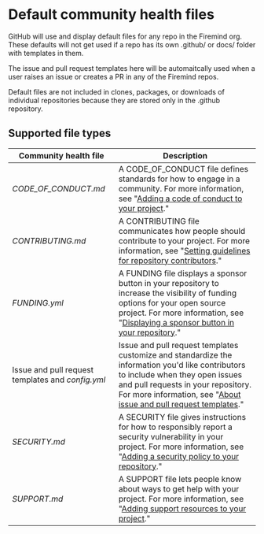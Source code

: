 # Default community health files

GitHub will use and display default files for any repo in the Firemind org.
These defaults will not get used if a repo has its own .github/ or docs/ folder with templates in them.

The issue and pull request templates here will be automaitcally used when a user raises an issue or creates a PR in any of the Firemind repos.

Default files are not included in clones, packages, or downloads of individual repositories because they are stored only in the .github repository.

## Supported file types

<table>
  <thead>
    <tr>
      <th>Community health file</th>
      <th>Description</th>
    </tr>
  </thead>
  <tbody>
    <tr>
      <td><em>CODE_OF_CONDUCT.md</em></td>
      <td>A CODE_OF_CONDUCT file defines standards for how to engage in a community. For more information, see "<a href="/en/articles/adding-a-code-of-conduct-to-your-project">Adding a code of conduct to your project</a>."</td>
    </tr>
    <tr>
      <td><em>CONTRIBUTING.md</em></td>
      <td>A CONTRIBUTING file communicates how people should contribute to your project. For more information, see "<a href="/en/articles/setting-guidelines-for-repository-contributors">Setting guidelines for repository contributors</a>."</td>
    </tr>
    <tr>
      <td><em>FUNDING.yml</em></td>
      <td>A FUNDING file displays a sponsor button in your repository to increase the visibility of funding options for your open source project. For more information, see "<a href="/en/articles/displaying-a-sponsor-button-in-your-repository">Displaying a sponsor button in your repository</a>."</td>
    </tr>
    <tr>
      <td>Issue and pull request templates and <em>config.yml</em></td>
      <td>Issue and pull request templates customize and standardize the information you'd like contributors to include when they open issues and pull requests in your repository. For more information, see "<a href="/en/articles/about-issue-and-pull-request-templates">About issue and pull request templates</a>."</td>
    </tr>
    <tr>
      <td><em>SECURITY.md</em></td>
      <td>A SECURITY file gives instructions for how to responsibly report a security vulnerability in your project. For more information, see "<a href="/en/articles/adding-a-security-policy-to-your-repository">Adding a security policy to your repository</a>."</td>
    </tr>
    <tr>
      <td><em>SUPPORT.md</em></td>
      <td>A SUPPORT file lets people know about ways to get help with your project. For more information, see "<a href="/en/articles/adding-support-resources-to-your-project">Adding support resources to your project</a>."</td>
    </tr>
  </tbody>
</table>